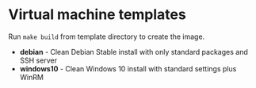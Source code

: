 # Virtual machine templates

Run `make build` from template directory to create the image.

- **debian** - Clean Debian Stable install with only standard packages and
  SSH server
- **windows10** - Clean Windows 10 install with standard settings plus WinRM
